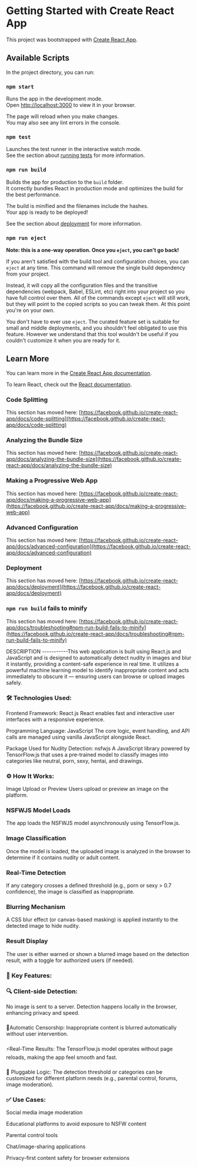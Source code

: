 # Getting Started with Create React App

This project was bootstrapped with [Create React App](https://github.com/facebook/create-react-app).

## Available Scripts

In the project directory, you can run:

### `npm start`

Runs the app in the development mode.\
Open [http://localhost:3000](http://localhost:3000) to view it in your browser.

The page will reload when you make changes.\
You may also see any lint errors in the console.

### `npm test`

Launches the test runner in the interactive watch mode.\
See the section about [running tests](https://facebook.github.io/create-react-app/docs/running-tests) for more information.

### `npm run build`

Builds the app for production to the `build` folder.\
It correctly bundles React in production mode and optimizes the build for the best performance.

The build is minified and the filenames include the hashes.\
Your app is ready to be deployed!

See the section about [deployment](https://facebook.github.io/create-react-app/docs/deployment) for more information.

### `npm run eject`

**Note: this is a one-way operation. Once you `eject`, you can't go back!**

If you aren't satisfied with the build tool and configuration choices, you can `eject` at any time. This command will remove the single build dependency from your project.

Instead, it will copy all the configuration files and the transitive dependencies (webpack, Babel, ESLint, etc) right into your project so you have full control over them. All of the commands except `eject` will still work, but they will point to the copied scripts so you can tweak them. At this point you're on your own.

You don't have to ever use `eject`. The curated feature set is suitable for small and middle deployments, and you shouldn't feel obligated to use this feature. However we understand that this tool wouldn't be useful if you couldn't customize it when you are ready for it.

## Learn More

You can learn more in the [Create React App documentation](https://facebook.github.io/create-react-app/docs/getting-started).

To learn React, check out the [React documentation](https://reactjs.org/).

### Code Splitting

This section has moved here: [https://facebook.github.io/create-react-app/docs/code-splitting](https://facebook.github.io/create-react-app/docs/code-splitting)

### Analyzing the Bundle Size

This section has moved here: [https://facebook.github.io/create-react-app/docs/analyzing-the-bundle-size](https://facebook.github.io/create-react-app/docs/analyzing-the-bundle-size)

### Making a Progressive Web App

This section has moved here: [https://facebook.github.io/create-react-app/docs/making-a-progressive-web-app](https://facebook.github.io/create-react-app/docs/making-a-progressive-web-app)

### Advanced Configuration

This section has moved here: [https://facebook.github.io/create-react-app/docs/advanced-configuration](https://facebook.github.io/create-react-app/docs/advanced-configuration)

### Deployment

This section has moved here: [https://facebook.github.io/create-react-app/docs/deployment](https://facebook.github.io/create-react-app/docs/deployment)

### `npm run build` fails to minify

This section has moved here: [https://facebook.github.io/create-react-app/docs/troubleshooting#npm-run-build-fails-to-minify](https://facebook.github.io/create-react-app/docs/troubleshooting#npm-run-build-fails-to-minify)



DESCRIPTION
-----------This web application is built using React.js and JavaScript and is designed to automatically detect nudity in images and blur it instantly, providing a content-safe experience in real time. It utilizes a powerful machine learning model to identify inappropriate content and acts immediately to obscure it — ensuring users can browse or upload images safely.

### 🛠️ Technologies Used:
Frontend Framework: React.js
React enables fast and interactive user interfaces with a responsive experience.

Programming Language: JavaScript
The core logic, event handling, and API calls are managed using vanilla JavaScript alongside React.

Package Used for Nudity Detection:
nsfwjs
A JavaScript library powered by TensorFlow.js that uses a pre-trained model to classify images into categories like neutral, porn, sexy, hentai, and drawings.

### ⚙️ How It Works:
Image Upload or Preview
Users upload or preview an image on the platform.

### NSFWJS Model Loads
The app loads the NSFWJS model asynchronously using TensorFlow.js.

### Image Classification
Once the model is loaded, the uploaded image is analyzed in the browser to determine if it contains nudity or adult content.

### Real-Time Detection
If any category crosses a defined threshold (e.g., porn or sexy > 0.7 confidence), the image is classified as inappropriate.

### Blurring Mechanism
A CSS blur effect (or canvas-based masking) is applied instantly to the detected image to hide nudity.

### Result Display
The user is either warned or shown a blurred image based on the detection result, with a toggle for authorized users (if needed).

### 🔐 Key Features:

### 🔍 Client-side Detection:
No image is sent to a server. Detection happens locally in the browser, enhancing privacy and speed.

### 
🚫Automatic Censorship: Inappropriate content is blurred automatically without user intervention.

### 
⚡Real-Time Results: The TensorFlow.js model operates without page reloads, making the app feel smooth and fast.

### 
🧩 Pluggable Logic: The detection threshold or categories can be customized for different platform needs (e.g., parental control, forums, image moderation).

### ✅ Use Cases:
Social media image moderation

Educational platforms to avoid exposure to NSFW content

Parental control tools

Chat/image-sharing applications

Privacy-first content safety for browser extensions


